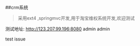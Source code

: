 ##crm系统

> 采用ext4 ,springmvc开发,用于淘宝维权系统开发,欢迎测试

测试地址: 
http://123.207.99.196:8080
admin 
admin 

test issue